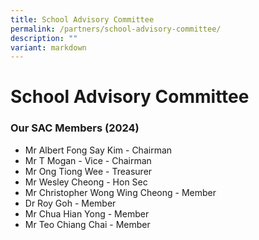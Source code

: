 ```yaml
---
title: School Advisory Committee
permalink: /partners/school-advisory-committee/
description: ""
variant: markdown
---
```

School Advisory Committee
=========================

### Our SAC Members (2024)

*   Mr Albert Fong Say Kim - Chairman
*   Mr T Mogan - Vice - Chairman
*   Mr Ong Tiong Wee - Treasurer
*   Mr Wesley Cheong - Hon Sec
*   Mr Christopher Wong Wing Cheong - Member
*   Dr Roy Goh - Member
*   Mr Chua Hian Yong - Member
*   Mr Teo Chiang Chai - Member
